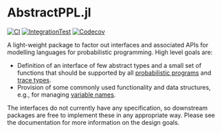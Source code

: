 # AbstractPPL.jl

[![CI](https://github.com/TuringLang/AbstractPPL.jl/actions/workflows/CI.yml/badge.svg?branch=main)](https://github.com/TuringLang/AbstractPPL.jl/actions/workflows/CI.yml?query=branch%3Amain)
[![IntegrationTest](https://github.com/TuringLang/AbstractPPL.jl/actions/workflows/IntegrationTest.yml/badge.svg?branch=main)](https://github.com/TuringLang/AbstractPPL.jl/actions/workflows/IntegrationTest.yml?query=branch%3Amain)
[![Codecov](https://codecov.io/gh/TuringLang/AbstractPPL.jl/branch/main/graph/badge.svg)](https://codecov.io/gh/TuringLang/AbstractPPL.jl)

A light-weight package to factor out interfaces and associated APIs for modelling languages for
probabilistic programming.  High level goals are:

  - Definition of an interface of few abstract types and a small set of functions that should be supported by all [probabilistic programs](./src/abstractprobprog.jl) and [trace types](./src/abstractmodeltrace.jl).
  - Provision of some commonly used functionality and data structures, e.g., for managing [variable names](./src/varname/varname.jl).

The interfaces do not currently have any specification, so downstream packages are free to implement these in any appropriate way.
Please see the documentation for more information on the design goals.
